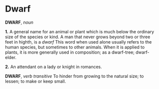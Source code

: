 # Dwarf

**DWARF**, _noun_

**1.** A general name for an animal or plant which is much below the ordinary size of the species or kind. A man that never grows beyond two or three feet in highth, is a _dwarf_ This word when used alone usually refers to the human species, but sometimes to other animals. When it is applied to plants, it is more generally used in composition; as a dwarf-tree; dwarf-elder.

**2.** An attendant on a lady or knight in romances.

**DWARF**, _verb transitive_ To hinder from growing to the natural size; to lessen; to make or keep small.